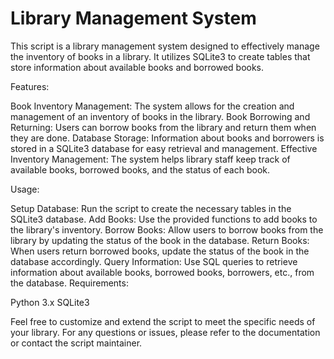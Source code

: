 # Library Management System

This script is a library management system designed to effectively manage the inventory of books in a library. It utilizes SQLite3 to create tables that store information about available books and borrowed books.

Features:

Book Inventory Management: The system allows for the creation and management of an inventory of books in the library.
Book Borrowing and Returning: Users can borrow books from the library and return them when they are done.
Database Storage: Information about books and borrowers is stored in a SQLite3 database for easy retrieval and management.
Effective Inventory Management: The system helps library staff keep track of available books, borrowed books, and the status of each book.

Usage:

Setup Database: Run the script to create the necessary tables in the SQLite3 database.
Add Books: Use the provided functions to add books to the library's inventory.
Borrow Books: Allow users to borrow books from the library by updating the status of the book in the database.
Return Books: When users return borrowed books, update the status of the book in the database accordingly.
Query Information: Use SQL queries to retrieve information about available books, borrowed books, borrowers, etc., from the database.
Requirements:

Python 3.x
SQLite3

Feel free to customize and extend the script to meet the specific needs of your library. For any questions or issues, please refer to the documentation or contact the script maintainer.
